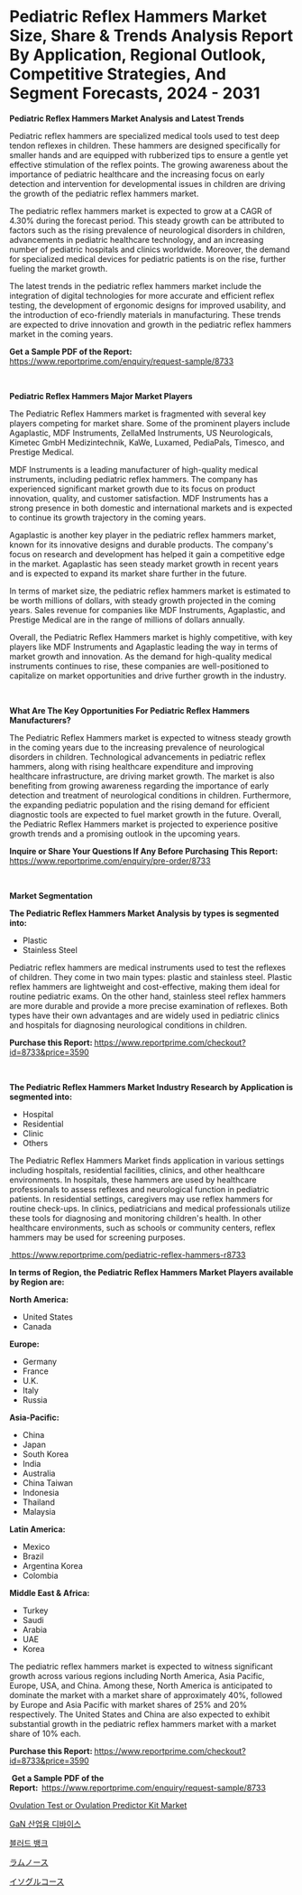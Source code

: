 <p><h1>Pediatric Reflex Hammers Market Size, Share & Trends Analysis Report By Application, Regional Outlook, Competitive Strategies, And Segment Forecasts, 2024 - 2031</h1></p><p><strong>Pediatric Reflex Hammers Market Analysis and Latest Trends</strong></p>
<p><p>Pediatric reflex hammers are specialized medical tools used to test deep tendon reflexes in children. These hammers are designed specifically for smaller hands and are equipped with rubberized tips to ensure a gentle yet effective stimulation of the reflex points. The growing awareness about the importance of pediatric healthcare and the increasing focus on early detection and intervention for developmental issues in children are driving the growth of the pediatric reflex hammers market.</p><p>The pediatric reflex hammers market is expected to grow at a CAGR of 4.30% during the forecast period. This steady growth can be attributed to factors such as the rising prevalence of neurological disorders in children, advancements in pediatric healthcare technology, and an increasing number of pediatric hospitals and clinics worldwide. Moreover, the demand for specialized medical devices for pediatric patients is on the rise, further fueling the market growth.</p><p>The latest trends in the pediatric reflex hammers market include the integration of digital technologies for more accurate and efficient reflex testing, the development of ergonomic designs for improved usability, and the introduction of eco-friendly materials in manufacturing. These trends are expected to drive innovation and growth in the pediatric reflex hammers market in the coming years.</p></p>
<p><strong>Get a Sample PDF of the Report:&nbsp;</strong> <a href="https://www.reportprime.com/enquiry/request-sample/8733">https://www.reportprime.com/enquiry/request-sample/8733</a></p>
<p>&nbsp;</p>
<p><strong>Pediatric Reflex Hammers Major Market Players</strong></p>
<p><p>The Pediatric Reflex Hammers market is fragmented with several key players competing for market share. Some of the prominent players include Agaplastic, MDF Instruments, ZellaMed Instruments, US Neurologicals, Kimetec GmbH Medizintechnik, KaWe, Luxamed, PediaPals, Timesco, and Prestige Medical.</p><p>MDF Instruments is a leading manufacturer of high-quality medical instruments, including pediatric reflex hammers. The company has experienced significant market growth due to its focus on product innovation, quality, and customer satisfaction. MDF Instruments has a strong presence in both domestic and international markets and is expected to continue its growth trajectory in the coming years.</p><p>Agaplastic is another key player in the pediatric reflex hammers market, known for its innovative designs and durable products. The company's focus on research and development has helped it gain a competitive edge in the market. Agaplastic has seen steady market growth in recent years and is expected to expand its market share further in the future.</p><p>In terms of market size, the pediatric reflex hammers market is estimated to be worth millions of dollars, with steady growth projected in the coming years. Sales revenue for companies like MDF Instruments, Agaplastic, and Prestige Medical are in the range of millions of dollars annually.</p><p>Overall, the Pediatric Reflex Hammers market is highly competitive, with key players like MDF Instruments and Agaplastic leading the way in terms of market growth and innovation. As the demand for high-quality medical instruments continues to rise, these companies are well-positioned to capitalize on market opportunities and drive further growth in the industry.</p></p>
<p>&nbsp;</p>
<p><strong>What Are The Key Opportunities For Pediatric Reflex Hammers Manufacturers?</strong></p>
<p><p>The Pediatric Reflex Hammers market is expected to witness steady growth in the coming years due to the increasing prevalence of neurological disorders in children. Technological advancements in pediatric reflex hammers, along with rising healthcare expenditure and improving healthcare infrastructure, are driving market growth. The market is also benefiting from growing awareness regarding the importance of early detection and treatment of neurological conditions in children. Furthermore, the expanding pediatric population and the rising demand for efficient diagnostic tools are expected to fuel market growth in the future. Overall, the Pediatric Reflex Hammers market is projected to experience positive growth trends and a promising outlook in the upcoming years.</p></p>
<p><strong>Inquire or Share Your Questions If Any Before Purchasing This Report:</strong> <a href="https://www.reportprime.com/enquiry/pre-order/8733">https://www.reportprime.com/enquiry/pre-order/8733</a></p>
<p>&nbsp;</p>
<p><strong>Market Segmentation</strong></p>
<p><strong>The Pediatric Reflex Hammers Market Analysis by types is segmented into:</strong></p>
<p><ul><li>Plastic</li><li>Stainless Steel</li></ul></p>
<p><p>Pediatric reflex hammers are medical instruments used to test the reflexes of children. They come in two main types: plastic and stainless steel. Plastic reflex hammers are lightweight and cost-effective, making them ideal for routine pediatric exams. On the other hand, stainless steel reflex hammers are more durable and provide a more precise examination of reflexes. Both types have their own advantages and are widely used in pediatric clinics and hospitals for diagnosing neurological conditions in children.</p></p>
<p><strong>Purchase this Report:&nbsp;</strong><a href="https://www.reportprime.com/checkout?id=8733&price=3590">https://www.reportprime.com/checkout?id=8733&price=3590</a></p>
<p>&nbsp;</p>
<p><strong>The Pediatric Reflex Hammers Market Industry Research by Application is segmented into:</strong></p>
<p><ul><li>Hospital</li><li>Residential</li><li>Clinic</li><li>Others</li></ul></p>
<p><p>The Pediatric Reflex Hammers Market finds application in various settings including hospitals, residential facilities, clinics, and other healthcare environments. In hospitals, these hammers are used by healthcare professionals to assess reflexes and neurological function in pediatric patients. In residential settings, caregivers may use reflex hammers for routine check-ups. In clinics, pediatricians and medical professionals utilize these tools for diagnosing and monitoring children's health. In other healthcare environments, such as schools or community centers, reflex hammers may be used for screening purposes.</p></p>
<p><a href="https://www.reportprime.com/pediatric-reflex-hammers-r8733">&nbsp;https://www.reportprime.com/pediatric-reflex-hammers-r8733</a></p>
<p><strong>In terms of Region, the Pediatric Reflex Hammers Market Players available by Region are:</strong></p>
<p>
    <p> <strong> North America: </strong>
        <ul>
            <li>United States</li>
            <li>Canada</li>
        </ul>
        </p> 
    <p> <strong> Europe: </strong>
        <ul>
            <li>Germany</li>
            <li>France</li>
            <li>U.K.</li>
            <li>Italy</li>
            <li>Russia</li>
        </ul>
        </p> 
    <p> <strong> Asia-Pacific: </strong>
        <ul>
            <li>China</li>
            <li>Japan</li>
            <li>South Korea</li>
            <li>India</li>
            <li>Australia</li>
            <li>China Taiwan</li>
            <li>Indonesia</li>
            <li>Thailand</li>
            <li>Malaysia</li>
        </ul>
        </p> 
    <p> <strong> Latin America: </strong>
        <ul>
            <li>Mexico</li>
            <li>Brazil</li>
            <li>Argentina Korea</li>
            <li>Colombia</li>
        </ul>
        </p> 
    <p> <strong> Middle East & Africa: </strong>
        <ul>
            <li>Turkey</li>
            <li>Saudi</li>
            <li>Arabia</li>
            <li>UAE</li>
            <li>Korea</li>
        </ul>
    </p>
    </p>
<p><p>The pediatric reflex hammers market is expected to witness significant growth across various regions including North America, Asia Pacific, Europe, USA, and China. Among these, North America is anticipated to dominate the market with a market share of approximately 40%, followed by Europe and Asia Pacific with market shares of 25% and 20% respectively. The United States and China are also expected to exhibit substantial growth in the pediatric reflex hammers market with a market share of 10% each.</p></p>
<p><strong>Purchase this Report: </strong><a href="https://www.reportprime.com/checkout?id=8733&price=3590">https://www.reportprime.com/checkout?id=8733&price=3590</a></p>
<p>&nbsp;<strong>Get a Sample PDF of the Report:&nbsp;&nbsp;</strong><a href="https://www.reportprime.com/enquiry/request-sample/8733">https://www.reportprime.com/enquiry/request-sample/8733</a></p>
<p><strong></strong></p>
<p><p><a href="https://github.com/FassouRP/Market-Research-Report-List-4/blob/main/ovulation-test-or-ovulation-predictor-kit-market.md">Ovulation Test or Ovulation Predictor Kit Market</a></p><p><a href="https://github.com/TobyKub4685/Market-Research-Report-List-1/blob/main/162231821098.md">GaN 산업용 디바이스</a></p><p><a href="https://github.com/mpodehpw07370073/Market-Research-Report-List-1/blob/main/392328621097.md">블러드 뱅크</a></p><p><a href="https://github.com/nxboeu02965442/Market-Research-Report-List-1/blob/main/955744923113.md">ラムノース</a></p><p><a href="https://github.com/moulafa/Market-Research-Report-List-1/blob/main/282043423114.md">イソグルコース</a></p></p>